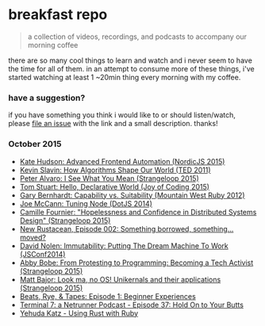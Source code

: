 # breakfast repo
> a collection of videos, recordings, and podcasts to accompany our morning coffee

there are so many cool things to learn and watch and i never seem to have the time for all of them. in an attempt to consume more of these things, i've started watching at least 1 ~20min thing every morning with my coffee.

### have a suggestion?

if you have something you think i would like to or should listen/watch, please [file an issue](https://github.com/ashleygwilliams/breakfast-repo/issues/new) with the link and a small description. thanks!

### October 2015

- [Kate Hudson: Advanced Frontend Automation (NordicJS 2015)](https://www.youtube.com/watch?v=0RYETb9YVrk)
- [Kevin Slavin: How Algorithms Shape Our World (TED 2011)](https://www.ted.com/talks/kevin_slavin_how_algorithms_shape_our_world)
- [Peter Alvaro: I See What You Mean (Strangeloop 2015)](https://www.youtube.com/watch?v=R2Aa4PivG0g)
- [Tom Stuart: Hello, Declarative World (Joy of Coding 2015)](http://www.infoq.com/presentations/declarative-programming)
- [Gary Bernhardt: Capability vs. Suitability (Mountain West Ruby 2012)](https://www.youtube.com/watch?v=NftT6HWFgq0)
- [Joe McCann: Tuning Node (DotJS 2014)](http://www.thedotpost.com/2014/11/joe-mccann-tuning-node)
- [Camille Fournier: "Hopelessness and Confidence in Distributed Systems Design" (Strangeloop 2015)](https://www.youtube.com/watch?v=TlU1opuCXB0)
- [New Rustacean, Episode 002: Something borrowed, something... moved?](http://www.newrustacean.com/show_notes/e002/)
- [David Nolen: Immutability: Putting The Dream Machine To Work (JSConf2014)](https://www.youtube.com/watch?v=SiFwRtCnxv4)
- [Abby Bobe: From Protesting to Programming: Becoming a Tech Activist (Strangeloop 2015)](https://www.youtube.com/watch?v=gy82S8tjJX8)
- [Matt Bajor: Look ma, no OS! Unikernals and their applications (Strangeloop 2015)](https://www.youtube.com/watch?v=W9F4pn9Lngc)
- [Beats, Rye, & Tapes: Episode 1: Beginner Experiences](http://beatsryetypes.com/episodes/2015/02/01/episode-1-first-experiences.html)
- [Terminal 7: a Netrunner Podcast - Episode 37: Hold On to Your Butts](https://www.idlethumbs.net/terminal7/episodes/hold-on-to-your-butts)
- [Yehuda Katz - Using Rust with Ruby](https://engineering.intercom.io/yehuda-on-rust-with-ruby/)
